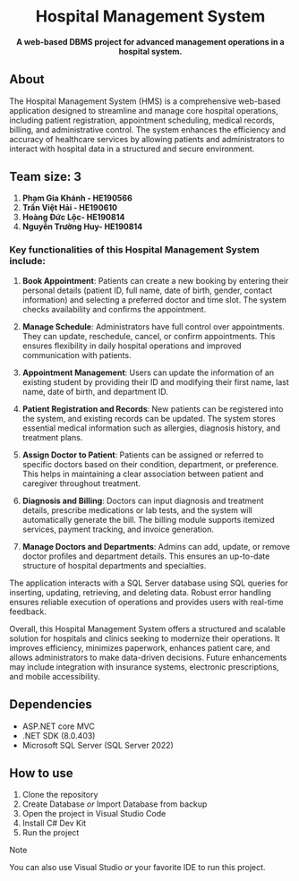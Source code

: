 <h1 align="center">Hospital Management System</h1>
<h4 align="center">A web-based DBMS project for advanced <strong>management</strong> operations in a hospital system.</h4>


## About
The Hospital Management System (HMS) is a comprehensive web-based application designed to streamline and manage core hospital operations, including patient registration, appointment scheduling, medical records, billing, and administrative control. The system enhances the efficiency and accuracy of healthcare services by allowing patients and administrators to interact with hospital data in a structured and secure environment.

## Team size: 3
1. **Phạm Gia Khánh - HE190566**
2. **Trần Việt Hải - HE190610**
3. **Hoàng Đức Lộc- HE190814**
4. **Nguyễn Trường Huy- HE190814**

### Key functionalities of this Hospital Management System include:

1. **Book Appointment**: Patients can create a new booking by entering their personal details (patient ID, full name, date of birth, gender, contact information) and selecting a preferred doctor and time slot. The system checks availability and confirms the appointment.

2. **Manage Schedule**: Administrators have full control over appointments. They can update, reschedule, cancel, or confirm appointments. This ensures flexibility in daily hospital operations and improved communication with patients.

3. **Appointment Management**: Users can update the information of an existing student by providing their ID and modifying their first name, last name, date of birth, and department ID.

4. **Patient Registration and Records**: New patients can be registered into the system, and existing records can be updated. The system stores essential medical information such as allergies, diagnosis history, and treatment plans.

5. **Assign Doctor to Patient**: Patients can be assigned or referred to specific doctors based on their condition, department, or preference. This helps in maintaining a clear association between patient and caregiver throughout treatment.

6. **Diagnosis and Billing**: Doctors can input diagnosis and treatment details, prescribe medications or lab tests, and the system will automatically generate the bill. The billing module supports itemized services, payment tracking, and invoice generation.

7. **Manage Doctors and Departments**: Admins can add, update, or remove doctor profiles and department details. This ensures an up-to-date structure of hospital departments and specialties.

The application interacts with a SQL Server database using SQL queries for inserting, updating, retrieving, and deleting data. Robust error handling ensures reliable execution of operations and provides users with real-time feedback.

Overall, this Hospital Management System offers a structured and scalable solution for hospitals and clinics seeking to modernize their operations. It improves efficiency, minimizes paperwork, enhances patient care, and allows administrators to make data-driven decisions. Future enhancements may include integration with insurance systems, electronic prescriptions, and mobile accessibility.

## Dependencies

- ASP.NET core MVC
- .NET SDK (8.0.403)
- Microsoft SQL Server (SQL Server 2022)

## How to use

1. Clone the repository
2. Create Database _or_ Import Database from backup
3. Open the project in Visual Studio Code
4. Install C# Dev Kit
5. Run the project

>[!Note]
>You can also use Visual Studio _or_ your favorite IDE to run this project.
